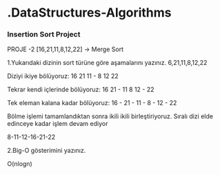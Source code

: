 # .DataStructures-Algorithms

### Insertion Sort Project

PROJE -2 
[16,21,11,8,12,22] -> Merge Sort

1.Yukarıdaki dizinin sort türüne göre aşamalarını yazınız.
6,21,11,8,12,22

Diziyi ikiye bölüyoruz: 
16 21 11  -  8 12 22

Tekrar kendi içlerinde bölüyoruz:
16 21 - 11    8 12 - 22 

Tek eleman kalana kadar bölüyoruz: 
16 - 21 - 11 - 8 - 12 - 22

Bölme işlemi tamamlandıktan sonra ikili ikili birleştiriyoruz. Sıralı dizi elde edinceye kadar işlem devam ediyor

8-11-12-16-21-22


2.Big-O gösterimini yazınız.

O(nlogn)
